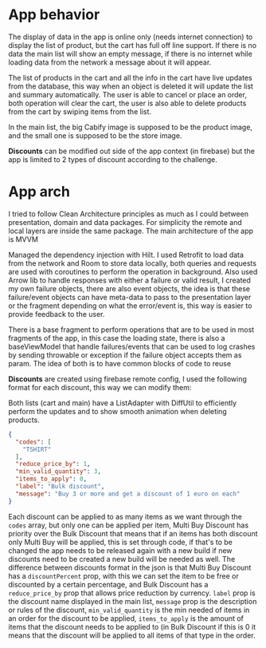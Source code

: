 # App behavior
The display of data in the app is online only (needs internet connection) to display the list of product, but the cart has full off line support. If there is no data the main list will show an empty message, if there is no internet while loading data from the network a message about it will appear.

The list of products in the cart and all the info in the cart have live updates from the database, this way when an object is deleted it will update the list and summary automatically. The user is able to cancel or place an order, both operation will clear the cart, the user is also able to delete products from the cart by swiping items from the list.

In the main list, the big Cabify image is supposed to be the product image, and the small one is supposed to be the store image.

**Discounts** can be modified out side of the app context (in firebase) but the app is limited to 2 types of discount according to the challenge.

# App arch

I tried to follow Clean Architecture principles as much as I could between presentation, domain and data packages. For simplicity the remote and local layers are inside the same package. The main architecture of the app is MVVM

Managed the dependency injection with Hilt. I used Retrofit to load data from the network and Room to store data locally, both queries and requests are used with coroutines to perform the operation in background. Also used Arrow lib to handle responses with either a failure or valid result, I created my own failure objects, there are also event objects, the idea is that these failure/event objects can have meta-data to pass to the presentation layer or the fragment depending on what the error/event is, this way is easier to provide feedback to the user.

There is a base fragment to perform operations that are to be used in most fragments of the app, in this case the loading state, there is also a baseViewModel that handle failures/events that can be used to log crashes by sending throwable or exception if the failure object accepts them as param. The idea of both is to have common blocks of code to reuse

**Discounts** are created using firebase remote config, I used the following format for each discount, this way we can modify them:

Both lists (cart and main) have a ListAdapter with DiffUtil to efficiently perform the updates and to show smooth animation when deleting products.

```json
{
  "codes": [
    "TSHIRT"
  ],
  "reduce_price_by": 1,
  "min_valid_quantity": 3,
  "items_to_apply": 0,
  "label": "Bulk discount",
  "message": "Buy 3 or more and get a discount of 1 euro on each"
}
```
Each discount can be applied to as many items as we want through the `codes` array, but only one can be applied per item, Multi Buy Discount has priority over the Bulk Discount that means that if an items has both discount only Multi Buy will be applied, this is set through code, if that's to be changed the app needs to be released again with a new build if new discounts need to be created a new build will be needed as well. The difference between discounts format in the json is that Multi Buy Discount has a `discountPercent` prop, with this we can set the item to be free or discounted by a certain percentage, and Bulk Discount has a `reduce_price_by` prop that allows price reduction by currency. `label` prop is the discount name displayed in the main list, `message` prop is the description or rules of the discount, `min_valid_quantity` is the min needed of items in an order for the discount to be applied, `items_to_apply` is the amount of items that the discount needs to be applied to (in Bulk Discount if this is 0 it means that the discount will be applied to all items of that type in the order.

